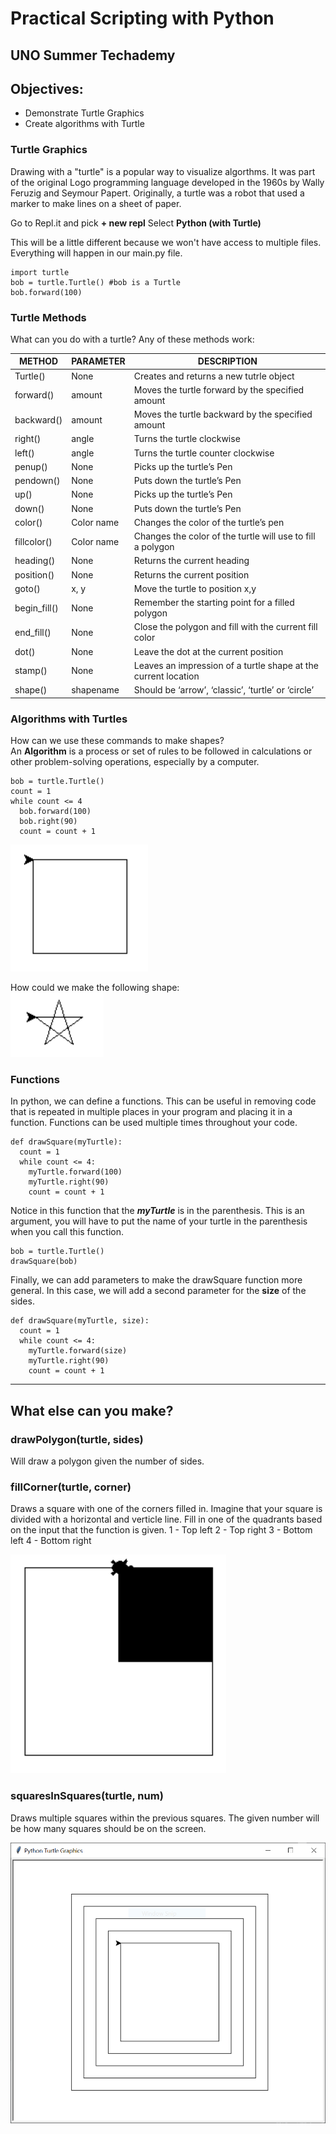 # Practical Scripting with Python
## UNO Summer Techademy

## Objectives:
- Demonstrate Turtle Graphics
- Create algorithms with Turtle

### Turtle Graphics
Drawing with a "turtle" is a popular way to visualize algorthms. It was part of the original Logo programming language developed in the 1960s by Wally Feruzig and Seymour Papert. Originally, a turtle was a robot that used a marker to make lines on a sheet of paper.

Go to Repl.it and pick **+ new repl**
Select **Python (with Turtle)**

This will be a little different because we won't have access to multiple files. Everything will happen in our main.py file.

```
import turtle
bob = turtle.Turtle() #bob is a Turtle
bob.forward(100)
```

### Turtle Methods
What can you do with a turtle? Any of these methods work:

| METHOD |PARAMETER |	DESCRIPTION |
| --- | --- | --- |
|Turtle()	| None | Creates and returns a new tutrle object|
|forward() |	amount | Moves the turtle forward by the specified amount|
|backward() | amount | Moves the turtle backward by the specified amount|
|right() |	angle |	Turns the turtle clockwise|
|left() |	angle |	Turns the turtle counter clockwise|
|penup() |	None |	Picks up the turtle’s Pen|
|pendown() |	None |	Puts down the turtle’s Pen|
|up() |	None |	Picks up the turtle’s Pen|
|down() |	None |	Puts down the turtle’s Pen|
|color() |	Color name |	Changes the color of the turtle’s pen|
|fillcolor() |	Color name |	Changes the color of the turtle will use to fill a polygon|
|heading() |	None |	Returns the current heading|
|position() |	None |	Returns the current position|
|goto()	| x, y |	Move the turtle to position x,y|
|begin_fill() |	None |	Remember the starting point for a filled polygon|
|end_fill() |	None |	Close the polygon and fill with the current fill color|
|dot() |	None |	Leave the dot at the current position|
|stamp() |	None |	Leaves an impression of a turtle shape at the current location|
|shape() |	shapename |	Should be ‘arrow’, ‘classic’, ‘turtle’ or ‘circle’|

### Algorithms with Turtles
How can we use these commands to make shapes?  
An **Algorithm** is a process or set of rules to be followed in calculations or other problem-solving operations, especially by a computer.

```
bob = turtle.Turtle()
count = 1
while count <= 4
  bob.forward(100)
  bob.right(90)
  count = count + 1
```
![Square Turtle](square.PNG)

How could we make the following shape:  
![Star Turtle](star.PNG)

### Functions
In python, we can define a functions. This can be useful in removing code that is repeated in multiple places in your program and placing it in a function. Functions can be used multiple times throughout your code.

```
def drawSquare(myTurtle):
  count = 1
  while count <= 4:
    myTurtle.forward(100)
    myTurtle.right(90)
    count = count + 1
```
Notice in this function that the ***myTurtle*** is in the parenthesis. This is an argument, you will have to put the name of your turtle in the parenthesis when you call this function.
```
bob = turtle.Turtle()
drawSquare(bob)
```

Finally, we can add parameters to make the drawSquare function more general. In this case, we will add a second parameter for the **size** of the sides.
```
def drawSquare(myTurtle, size):
  count = 1
  while count <= 4:
    myTurtle.forward(size)
    myTurtle.right(90)
    count = count + 1
```
---
## What else can you make?

### drawPolygon(turtle, sides)
Will draw a polygon given the number of sides.

### fillCorner(turtle, corner)
Draws a square with one of the corners filled in. Imagine that your square is divided with a horizontal and verticle line. Fill in one of the quadrants based on the input that the function is given.
1 - Top left
2 - Top right
3 - Bottom left
4 - Bottom right

![Filled Square](filled_square.PNG)

### squaresInSquares(turtle, num)
Draws multiple squares within the previous squares. The given number will be how many squares should be on the screen.

![Squares in Squares](squares_in_squares.PNG)

